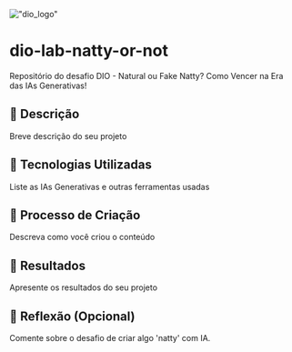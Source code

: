!["dio_logo"](https://digitalinnovationone.github.io/roadmaps/assets/logo-dio.svg)

# dio-lab-natty-or-not
Repositório do desafio DIO - Natural ou Fake Natty? Como Vencer na Era das IAs Generativas!

## 📒 Descrição
Breve descrição do seu projeto

## 🤖 Tecnologias Utilizadas
Liste as IAs Generativas e outras ferramentas usadas

## 🧐 Processo de Criação
Descreva como você criou o conteúdo

## 🚀 Resultados
Apresente os resultados do seu projeto

## 💭 Reflexão (Opcional)
Comente sobre o desafio de criar algo 'natty' com IA.
